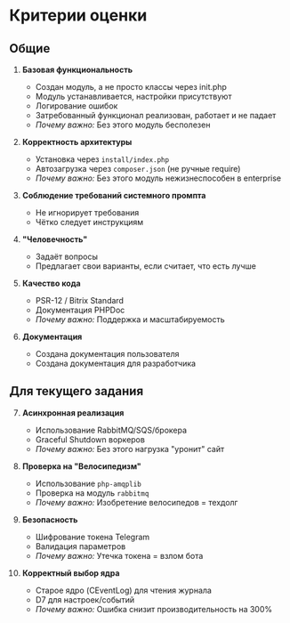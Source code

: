 # Критерии оценки

## Общие

1.  **Базовая функциональность** 
	- Создан модуль, а не просто классы через init.php
	- Модуль устанавливается, настройки присутствуют
	- Логирование ошибок 
	- Затребованный функционал реализован, работает и не падает
	- *Почему важно:* Без этого модуль бесполезен 
	
2.  **Корректность архитектуры**  
    - Установка через `install/index.php`  
    - Автозагрузка через `composer.json` (не ручные require)  
    - *Почему важно:* Без этого модуль нежизнеспособен в enterprise  

3. **Соблюдение требований системного промпта**  
    - Не игнорирует требования
    - Чётко следует инструкциям
    
4. **"Человечность"** 
	- Задаёт вопросы
	- Предлагает свои варианты, если считает, что есть лучше

5. **Качество кода**  
    - PSR-12 / Bitrix Standard  
    - Документация PHPDoc 
    - *Почему важно:* Поддержка и масштабируемость  

6. **Документация**  
	- Создана документация пользователя
	- Создана документация для разработчика
	
## Для текущего задания
	
7. **Асинхронная реализация**  
    - Использование RabbitMQ/SQS/брокера  
    - Graceful Shutdown воркеров  
    - *Почему важно:* Без этого нагрузка "уронит" сайт  

8. **Проверка на "Велосипедизм"**  
    - Использование `php-amqplib`  
    - Проверка на модуль `rabbitmq`  
    - *Почему важно:* Изобретение велосипедов = техдолг  
    
9. **Безопасность**  
    - Шифрование токена Telegram  
    - Валидация параметров  
    - *Почему важно:* Утечка токена = взлом бота  

10. **Корректный выбор ядра**  
    - Старое ядро (CEventLog) для чтения журнала  
    - D7 для настроек/событий  
    - *Почему важно:* Ошибка снизит производительность на 300%  
